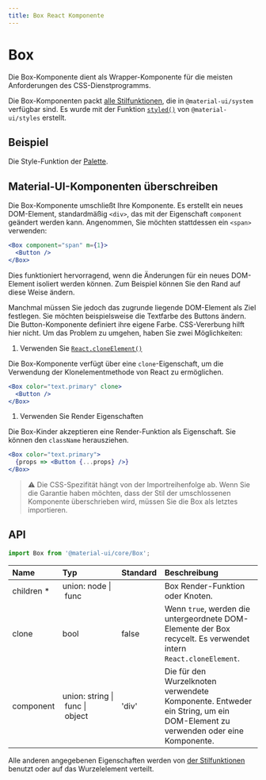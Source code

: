 ```yaml
---
title: Box React Komponente
---
```


# Box

<p class="description">Die Box-Komponente dient als Wrapper-Komponente für die meisten Anforderungen des CSS-Dienstprogramms.</p>

Die Box-Komponenten packt [alle Stilfunktionen](/system/basics/#all-inclusive), die in `@material-ui/system` verfügbar sind. Es wurde mit der Funktion [`styled()`](/styles/api/#styled-style-function-component) von `@material-ui/styles` erstellt.

## Beispiel

Die Style-Funktion der [Palette](/system/palette/).

## Material-UI-Komponenten überschreiben

Die Box-Komponente umschließt Ihre Komponente. Es erstellt ein neues DOM-Element, standardmäßig `<div>`, das mit der Eigenschaft `component` geändert werden kann. Angenommen, Sie möchten stattdessen ein `<span>` verwenden:

```jsx
<Box component="span" m={1}>
  <Button />
</Box>
```

Dies funktioniert hervorragend, wenn die Änderungen für ein neues DOM-Element isoliert werden können. Zum Beispiel können Sie den Rand auf diese Weise ändern.

Manchmal müssen Sie jedoch das zugrunde liegende DOM-Element als Ziel festlegen. Sie möchten beispielsweise die Textfarbe des Buttons ändern. Die Button-Komponente definiert ihre eigene Farbe. CSS-Vererbung hilft hier nicht. Um das Problem zu umgehen, haben Sie zwei Möglichkeiten:

1. Verwenden Sie [`React.cloneElement()`](https://reactjs.org/docs/react-api.html#cloneelement)

Die Box-Komponente verfügt über eine `clone`-Eigenschaft, um die Verwendung der Klonelementmethode von React zu ermöglichen.

```jsx
<Box color="text.primary" clone>
  <Button />
</Box>
```

1. Verwenden Sie Render Eigenschaften

Die Box-Kinder akzeptieren eine Render-Funktion als Eigenschaft. Sie können den `className` herausziehen.

```jsx
<Box color="text.primary">
  {props => <Button {...props} />}
</Box>
```

> ⚠️ Die CSS-Spezifität hängt von der Importreihenfolge ab. Wenn Sie die Garantie haben möchten, dass der Stil der umschlossenen Komponente überschrieben wird, müssen Sie die Box als letztes importieren.

## API

```jsx
import Box from '@material-ui/core/Box';
```

| Name                                                    | Typ                                                                                                               | Standard                                | Beschreibung                                                                                                               |
|:------------------------------------------------------- |:----------------------------------------------------------------------------------------------------------------- |:--------------------------------------- |:-------------------------------------------------------------------------------------------------------------------------- |
| <span class="prop-name required">children&nbsp;*</span> | <span class="prop-type">union:&nbsp;node&nbsp;&#124;<br />&nbsp;func<br /></span>                                 |                                         | Box Render-Funktion oder Knoten.                                                                                           |
| <span class="prop-name">clone</span>                    | <span class="prop-type">bool</span>                                                                               | <span class="prop-default">false</span> | Wenn `true`, werden die untergeordnete DOM-Elemente der Box recycelt. Es verwendet intern `React.cloneElement`.            |
| <span class="prop-name">component</span>                | <span class="prop-type">union:&nbsp;string&nbsp;&#124;<br />&nbsp;func&nbsp;&#124;<br />&nbsp;object<br /></span> | <span class="prop-default">'div'</span> | Die für den Wurzelknoten verwendete Komponente. Entweder ein String, um ein DOM-Element zu verwenden oder eine Komponente. |

Alle anderen angegebenen Eigenschaften werden von [der Stilfunktionen](/system/basics/#all-inclusive) benutzt oder auf das Wurzelelement verteilt.